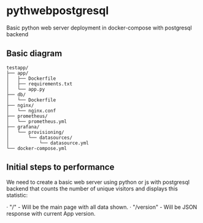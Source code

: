 # pythwebpostgresql
Basic python web server deployment in docker-compose with postgresql backend

## Basic diagram

```
testapp/
├── app/
│   ├── Dockerfile
│   ├── requirements.txt
│   └── app.py
├── db/
│   └── Dockerfile
├── nginx/
│   └── nginx.conf
├── prometheus/
│   └── prometheus.yml
├── grafana/
│   └── provisioning/
│       └── datasources/
│           └── datasource.yml
└── docker-compose.yml
```

## Initial steps to performance

We need to create a basic web server using python or js with postgresql backend that counts the number of unique visitors and displays
this statistic:

· "/" - Will be the main page with all data shown.
· "/version" - Will be JSON response with current App version. 

